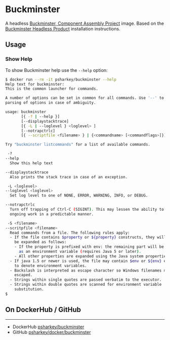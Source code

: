 # Buckminster

A headless [Buckminster, Component Assembly Project](http://www.eclipse.org/buckminster/) image. Based on the [Buckminster Headless Product](http://www.eclipse.org/buckminster/downloads.html) installation instructions.

## Usage

### Show Help

To show Buckminster help use the `--help` option:
```bash
$ docker run --rm -it psharkey/buckminster --help
Help text for buckminster:
This is the common launcher for commands.

A number of options can be set in common for all commands. Use '--' to end
parsing of options in case of ambiguity.

usage: buckminster
       [{ -? | --help }]
       [--displaystacktrace]
       [{ -L | --loglevel } <loglevel> ]
       [--notrapctrlc]
       [{ --scriptfile <filename> } | {<commandname> [<commandflags>]}] 

Try "buckminster listcommands" for a list of available commands.

 -?
--help
  Show this help text

--displaystacktrace
  Also prints the stack trace in case of an exception.

 -L <loglevel>
--loglevel <loglevel>
  Set log level to one of NONE, ERROR, WARNING, INFO, or DEBUG.

--notrapctrlc
  Turn off trapping of Ctrl-C (SIGINT). This may lessen the ability to cancel
  ongoing work in a predictable manner.

 -S <filename>
--scritpfile <filename>
  Read commands from a file. The following rules apply:
  - If the file contains $property or ${property} constructs, they will
    be expanded as follows:
    - If the property is prefixed with env: the remaining part will be expanded
      as an environment variable (requires Java 5 or later).
    - All other properties are expanded using the Java system properties.
  - If java 1.5 or newer is used, the file may contain $env or ${env} entries
    to denote environment variables.
  - Backslash is interpreted as escape character so Windows filenames must be
    escaped.
  - Strings within single quotes are passed verbatim to the executor.
  - Strings within double quotes are scanned for environment variable
    substitution.
$
```

## On DockerHub / GitHub
___
* DockerHub [psharkey/buckminster](https://hub.docker.com/r/psharkey/buckminster)
* GitHub [psharkey/docker/buckminster](https://github.com/psharkey/docker/tree/buckminster/buckminster)
